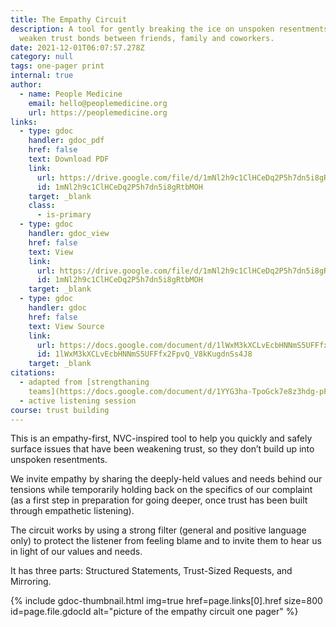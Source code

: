 ```yaml
---
title: The Empathy Circuit
description: A tool for gently breaking the ice on unspoken resentments that
  weaken trust bonds between friends, family and coworkers.
date: 2021-12-01T06:07:57.278Z
category: null
tags: one-pager print
internal: true
author:
  - name: People Medicine
    email: hello@peoplemedicine.org
    url: https://peoplemedicine.org
links:
  - type: gdoc
    handler: gdoc_pdf
    href: false
    text: Download PDF
    link:
      url: https://drive.google.com/file/d/1mNl2h9c1ClHCeDq2P5h7dn5i8gRtbMOH/view
      id: 1mNl2h9c1ClHCeDq2P5h7dn5i8gRtbMOH
    target: _blank
    class:
      - is-primary
  - type: gdoc
    handler: gdoc_view
    href: false
    text: View
    link:
      url: https://drive.google.com/file/d/1mNl2h9c1ClHCeDq2P5h7dn5i8gRtbMOH/view
      id: 1mNl2h9c1ClHCeDq2P5h7dn5i8gRtbMOH
    target: _blank
  - type: gdoc
    handler: gdoc
    href: false
    text: View Source
    link:
      url: https://docs.google.com/document/d/1lWxM3kXCLvEcbHNNmS5UFFfx2FpvQ_V8kKugdnSs4J8/edit
      id: 1lWxM3kXCLvEcbHNNmS5UFFfx2FpvQ_V8kKugdnSs4J8
    target: _blank
citations:
  - adapted from [strengthaning
    teams](https://docs.google.com/document/d/1YYG3ha-TpoGck7e8z3hdg-pF4kTiqUl0epjqgaAhrwk/edit)
  - active listening session
course: trust building
---
```


This is an empathy-first, NVC-inspired tool to help you quickly and safely surface issues that have been weakening trust, so they don’t build up into unspoken resentments.

We invite empathy by sharing the deeply-held values and needs behind our tensions while temporarily holding back on the specifics of our complaint (as a first step in preparation for going deeper, once trust has been built through empathetic listening).

The circuit works by using a strong filter (general and positive language only) to protect the listener from feeling blame and to invite them to hear us in light of our values and needs. 

It has three parts: Structured Statements, Trust-Sized Requests, and Mirroring.


{% include gdoc-thumbnail.html img=true href=page.links[0].href size=800 id=page.file.gdocId alt="picture of the empathy circuit one pager" %}